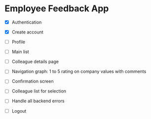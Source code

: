  # Employee Feedback App

- [X] Authentication
- [X] Create account
- [ ] Profile
- [ ] Main list
- [ ] Colleague details page
- [ ] Navigation graph: 1 to 5 rating on company values with comments
- [ ] Confirmation screen
- [ ] Colleague list for selection
- [ ] Handle all backend errors
- [ ] Logout

